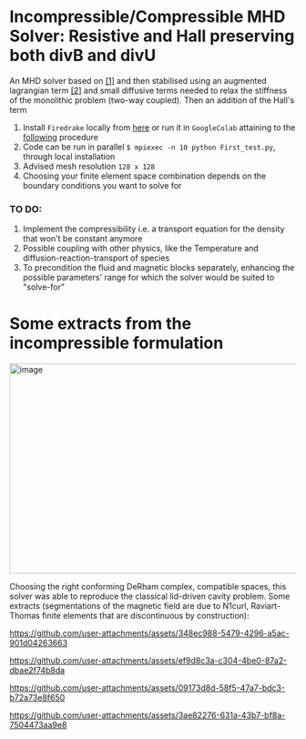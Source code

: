 # Incompressible/Compressible MHD Solver: Resistive and Hall preserving both divB and divU

An MHD solver based on [[1]](https://arxiv.org/pdf/2012.04122) and then stabilised using an augmented lagrangian term [[2]](https://arxiv.org/pdf/1706.02648) and small diffusive terms
needed to relax the stiffness of the monolithic problem (two-way coupled). Then an addition of the Hall's term

1. Install ```Firedrake``` locally from [here](https://www.firedrakeproject.org/) or run it in ```GoogleColab``` attaining to the [following](https://github.com/firedrakeproject/firedrake/discussions/3302) procedure
2. Code can be run in parallel    ```$ mpiexec -n 10 python First_test.py```, through local installation
3. Advised mesh resolution ```128 x 128```
4. Choosing your finite element space combination depends on the boundary conditions you want to solve for
   
### TO DO:
1. Implement the compressibility i.e. a transport equation for the density that won't be constant anymore
2. Possible coupling with other physics, like the Temperature and diffusion-reaction-transport of species
3. To precondition the fluid and magnetic blocks separately, enhancing the possible parameters' range for which the solver would be suited to "solve-for"
   
# Some extracts from the incompressible formulation 
<img width="883" height="369" alt="image" src="https://github.com/user-attachments/assets/930d55f6-8b83-496a-8ef2-6fdf0bdcf179" />


Choosing the right conforming DeRham complex, compatible spaces, this solver was able to reproduce the classical lid-driven  cavity problem. Some extracts (segmentations of the magnetic field are due to N1curl, Raviart-Thomas finite elements that are discontinuous by construction):

https://github.com/user-attachments/assets/348ec988-5479-4296-a5ac-901d04263663


https://github.com/user-attachments/assets/ef9d8c3a-c304-4be0-87a2-dbae2f74b8da


https://github.com/user-attachments/assets/09173d8d-58f5-47a7-bdc3-b72a73e8f650


https://github.com/user-attachments/assets/3ae82276-631a-43b7-bf8a-7504473aa9e8



